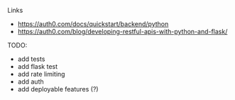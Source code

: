 Links

- https://auth0.com/docs/quickstart/backend/python
- https://auth0.com/blog/developing-restful-apis-with-python-and-flask/


TODO:
- add tests
- add flask test
- add rate limiting
- add auth
- add deployable features (?)